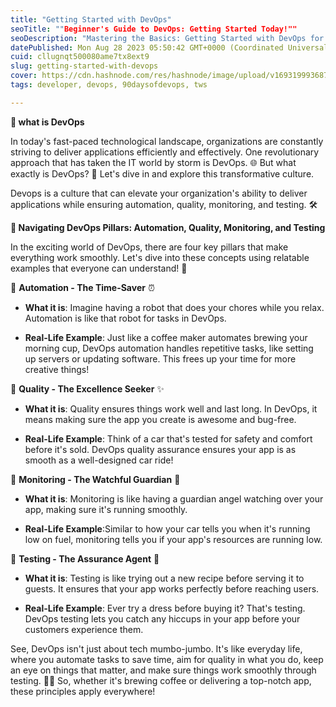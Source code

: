 ```yaml
---
title: "Getting Started with DevOps"
seoTitle: ""Beginner's Guide to DevOps: Getting Started Today!""
seoDescription: "Mastering the Basics: Getting Started with DevOps for Beginners"
datePublished: Mon Aug 28 2023 05:50:42 GMT+0000 (Coordinated Universal Time)
cuid: cllugnqt500080ame7tx8ext9
slug: getting-started-with-devops
cover: https://cdn.hashnode.com/res/hashnode/image/upload/v1693199936870/89a18cd4-ab09-43a2-b145-a568a6722c6b.avif
tags: developer, devops, 90daysofdevops, tws

---
```


**🌟 what is DevOps**

In today's fast-paced technological landscape, organizations are constantly striving to deliver applications efficiently and effectively. One revolutionary approach that has taken the IT world by storm is DevOps. 🌐 But what exactly is DevOps? 🤔 Let's dive in and explore this transformative culture.

Devops is a culture that can elevate your organization's ability to deliver applications while ensuring automation, quality, monitoring, and testing. 🛠️

**🌟 Navigating DevOps Pillars: Automation, Quality, Monitoring, and Testing**

In the exciting world of DevOps, there are four key pillars that make everything work smoothly. Let's dive into these concepts using relatable examples that everyone can understand! 🚀

🔹 **Automation - The Time-Saver** ⏰

* **What it is**: Imagine having a robot that does your chores while you relax. Automation is like that robot for tasks in DevOps.
    
* **Real-Life Example**: Just like a coffee maker automates brewing your morning cup, DevOps automation handles repetitive tasks, like setting up servers or updating software. This frees up your time for more creative things!
    

🔹 **Quality - The Excellence Seeker** ✨

* **What it is**: Quality ensures things work well and last long. In DevOps, it means making sure the app you create is awesome and bug-free.
    
* **Real-Life Example**: Think of a car that's tested for safety and comfort before it's sold. DevOps quality assurance ensures your app is as smooth as a well-designed car ride!
    

🔹 **Monitoring - The Watchful Guardian** 👀

* **What it is**: Monitoring is like having a guardian angel watching over your app, making sure it's running smoothly.
    
* **Real-Life Example**:Similar to how your car tells you when it's running low on fuel, monitoring tells you if your app's resources are running low.
    

🔹 **Testing - The Assurance Agent** 🧪

* **What it is**: Testing is like trying out a new recipe before serving it to guests. It ensures that your app works perfectly before reaching users.
    
* **Real-Life Example**: Ever try a dress before buying it? That's testing. DevOps testing lets you catch any hiccups in your app before your customers experience them.
    

See, DevOps isn't just about tech mumbo-jumbo. It's like everyday life, where you automate tasks to save time, aim for quality in what you do, keep an eye on things that matter, and make sure things work smoothly through testing. 🌈✅ So, whether it's brewing coffee or delivering a top-notch app, these principles apply everywhere!